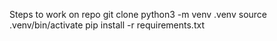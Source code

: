 

Steps to work on repo
git clone
python3 -m venv .venv
source .venv/bin/activate
pip install -r requirements.txt